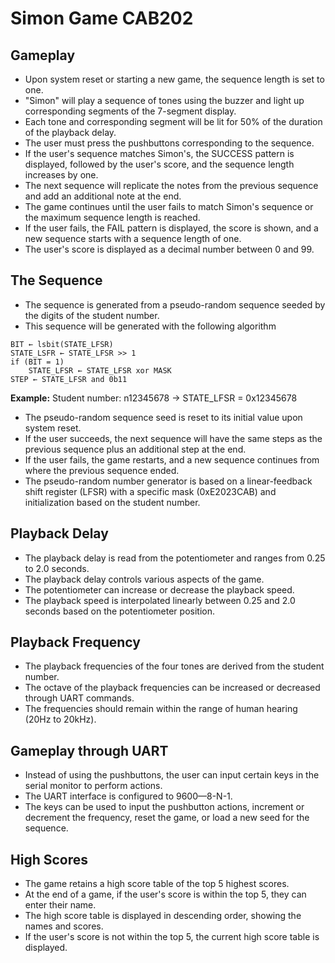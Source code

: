 # Simon Game CAB202

## Gameplay
- Upon system reset or starting a new game, the sequence length is set to one.
- "Simon" will play a sequence of tones using the buzzer and light up corresponding segments of the 7-segment display.
- Each tone and corresponding segment will be lit for 50% of the duration of the playback delay.
- The user must press the pushbuttons corresponding to the sequence.
- If the user's sequence matches Simon's, the SUCCESS pattern is displayed, followed by the user's score, and the sequence length increases by one.
- The next sequence will replicate the notes from the previous sequence and add an additional note at the end.
- The game continues until the user fails to match Simon's sequence or the maximum sequence length is reached.
- If the user fails, the FAIL pattern is displayed, the score is shown, and a new sequence starts with a sequence length of one.
- The user's score is displayed as a decimal number between 0 and 99.

## The Sequence
- The sequence is generated from a pseudo-random sequence seeded by the digits of the student number.
- This sequence will be generated with the following algorithm
<pre><code>BIT ← lsbit(STATE_LFSR)
STATE_LSFR ← STATE_LFSR >> 1
if (BIT = 1)
    STATE_LFSR ← STATE_LFSR xor MASK
STEP ← STATE_LFSR and 0b11
</code></pre>
<b>Example:</b>
Student number: n12345678 &rarr; STATE_LFSR = 0x12345678
- The pseudo-random sequence seed is reset to its initial value upon system reset.
- If the user succeeds, the next sequence will have the same steps as the previous sequence plus an additional step at the end.
- If the user fails, the game restarts, and a new sequence continues from where the previous sequence ended.
- The pseudo-random number generator is based on a linear-feedback shift register (LFSR) with a specific mask (0xE2023CAB) and initialization based on the student number.

## Playback Delay
- The playback delay is read from the potentiometer and ranges from 0.25 to 2.0 seconds.
- The playback delay controls various aspects of the game.
- The potentiometer can increase or decrease the playback speed.
- The playback speed is interpolated linearly between 0.25 and 2.0 seconds based on the potentiometer position.

## Playback Frequency
- The playback frequencies of the four tones are derived from the student number.
- The octave of the playback frequencies can be increased or decreased through UART commands.
- The frequencies should remain within the range of human hearing (20Hz to 20kHz).

## Gameplay through UART
- Instead of using the pushbuttons, the user can input certain keys in the serial monitor to perform actions.
- The UART interface is configured to 9600—8-N-1.
- The keys can be used to input the pushbutton actions, increment or decrement the frequency, reset the game, or load a new seed for the sequence.

## High Scores
- The game retains a high score table of the top 5 highest scores.
- At the end of a game, if the user's score is within the top 5, they can enter their name.
- The high score table is displayed in descending order, showing the names and scores.
- If the user's score is not within the top 5, the current high score table is displayed.
